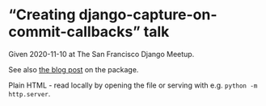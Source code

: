 # “Creating django-capture-on-commit-callbacks” talk

Given 2020-11-10 at The San Francisco Django Meetup.

See also [the blog post](https://adamj.eu/tech/2020/05/20/the-fast-way-to-test-django-transaction-on-commit-callbacks/) on the package.

Plain HTML - read locally by opening the file or serving with e.g. `python -m http.server`.
